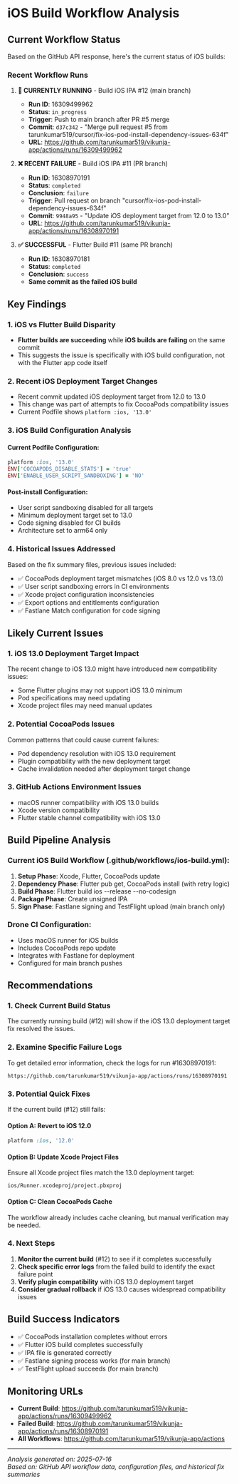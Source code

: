 # iOS Build Workflow Analysis

## Current Workflow Status

Based on the GitHub API response, here's the current status of iOS builds:

### Recent Workflow Runs

1. **🔄 CURRENTLY RUNNING** - Build iOS IPA #12 (main branch)
   - **Run ID**: 16309499962
   - **Status**: `in_progress`
   - **Trigger**: Push to main branch after PR #5 merge
   - **Commit**: `d37c342` - "Merge pull request #5 from tarunkumar519/cursor/fix-ios-pod-install-dependency-issues-634f"
   - **URL**: https://github.com/tarunkumar519/vikunja-app/actions/runs/16309499962

2. **❌ RECENT FAILURE** - Build iOS IPA #11 (PR branch)
   - **Run ID**: 16308970191
   - **Status**: `completed`
   - **Conclusion**: `failure`
   - **Trigger**: Pull request on branch "cursor/fix-ios-pod-install-dependency-issues-634f"
   - **Commit**: `9948a95` - "Update iOS deployment target from 12.0 to 13.0"
   - **URL**: https://github.com/tarunkumar519/vikunja-app/actions/runs/16308970191

3. **✅ SUCCESSFUL** - Flutter Build #11 (same PR branch)
   - **Run ID**: 16308970181
   - **Status**: `completed`
   - **Conclusion**: `success`
   - **Same commit as the failed iOS build**

## Key Findings

### 1. iOS vs Flutter Build Disparity
- **Flutter builds are succeeding** while **iOS builds are failing** on the same commit
- This suggests the issue is specifically with iOS build configuration, not with the Flutter app code itself

### 2. Recent iOS Deployment Target Changes
- Recent commit updated iOS deployment target from 12.0 to 13.0
- This change was part of attempts to fix CocoaPods compatibility issues
- Current Podfile shows `platform :ios, '13.0'`

### 3. iOS Build Configuration Analysis

#### Current Podfile Configuration:
```ruby
platform :ios, '13.0'
ENV['COCOAPODS_DISABLE_STATS'] = 'true'
ENV['ENABLE_USER_SCRIPT_SANDBOXING'] = 'NO'
```

#### Post-install Configuration:
- User script sandboxing disabled for all targets
- Minimum deployment target set to 13.0
- Code signing disabled for CI builds
- Architecture set to arm64 only

### 4. Historical Issues Addressed
Based on the fix summary files, previous issues included:
- ✅ CocoaPods deployment target mismatches (iOS 8.0 vs 12.0 vs 13.0)
- ✅ User script sandboxing errors in CI environments
- ✅ Xcode project configuration inconsistencies
- ✅ Export options and entitlements configuration
- ✅ Fastlane Match configuration for code signing

## Likely Current Issues

### 1. iOS 13.0 Deployment Target Impact
The recent change to iOS 13.0 might have introduced new compatibility issues:
- Some Flutter plugins may not support iOS 13.0 minimum
- Pod specifications may need updating
- Xcode project files may need manual updates

### 2. Potential CocoaPods Issues
Common patterns that could cause current failures:
- Pod dependency resolution with iOS 13.0 requirement
- Plugin compatibility with the new deployment target
- Cache invalidation needed after deployment target change

### 3. GitHub Actions Environment Issues
- macOS runner compatibility with iOS 13.0 builds
- Xcode version compatibility
- Flutter stable channel compatibility with iOS 13.0

## Build Pipeline Analysis

### Current iOS Build Workflow (.github/workflows/ios-build.yml):
1. **Setup Phase**: Xcode, Flutter, CocoaPods update
2. **Dependency Phase**: Flutter pub get, CocoaPods install (with retry logic)
3. **Build Phase**: Flutter build ios --release --no-codesign
4. **Package Phase**: Create unsigned IPA
5. **Sign Phase**: Fastlane signing and TestFlight upload (main branch only)

### Drone CI Configuration:
- Uses macOS runner for iOS builds
- Includes CocoaPods repo update
- Integrates with Fastlane for deployment
- Configured for main branch pushes

## Recommendations

### 1. Check Current Build Status
The currently running build (#12) will show if the iOS 13.0 deployment target fix resolved the issues.

### 2. Examine Specific Failure Logs
To get detailed error information, check the logs for run #16308970191:
```
https://github.com/tarunkumar519/vikunja-app/actions/runs/16308970191
```

### 3. Potential Quick Fixes
If the current build (#12) still fails:

#### Option A: Revert to iOS 12.0
```ruby
platform :ios, '12.0'
```

#### Option B: Update Xcode Project Files
Ensure all Xcode project files match the 13.0 deployment target:
```
ios/Runner.xcodeproj/project.pbxproj
```

#### Option C: Clean CocoaPods Cache
The workflow already includes cache cleaning, but manual verification may be needed.

### 4. Next Steps
1. **Monitor the current build** (#12) to see if it completes successfully
2. **Check specific error logs** from the failed build to identify the exact failure point
3. **Verify plugin compatibility** with iOS 13.0 deployment target
4. **Consider gradual rollback** if iOS 13.0 causes widespread compatibility issues

## Build Success Indicators
- ✅ CocoaPods installation completes without errors
- ✅ Flutter iOS build completes successfully
- ✅ IPA file is generated correctly
- ✅ Fastlane signing process works (for main branch)
- ✅ TestFlight upload succeeds (for main branch)

## Monitoring URLs
- **Current Build**: https://github.com/tarunkumar519/vikunja-app/actions/runs/16309499962
- **Failed Build**: https://github.com/tarunkumar519/vikunja-app/actions/runs/16308970191  
- **All Workflows**: https://github.com/tarunkumar519/vikunja-app/actions

---

*Analysis generated on: 2025-07-16*  
*Based on: GitHub API workflow data, configuration files, and historical fix summaries*
